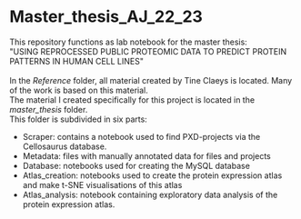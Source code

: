 # Master_thesis_AJ_22_23

This repository functions as lab notebook for the master thesis: <br>
"USING REPROCESSED PUBLIC PROTEOMIC DATA TO PREDICT PROTEIN PATTERNS IN HUMAN CELL LINES" <br> <br>
In the *Reference* folder, all material created by Tine Claeys is located. Many of the work is based on this material. <br>
The material I created specifically for this project is located in the *master_thesis* folder. <br>
This folder is subdivided in six parts: <br>
- Scraper: contains a notebook used to find PXD-projects via the Cellosaurus database.
- Metadata: files with manually annotated data for files and projects
- Database: notebooks used for creating the MySQL database
- Atlas_creation: notebooks used to create the protein expression atlas and make t-SNE visualisations of this atlas
- Atlas_analysis: notebook containing exploratory data analysis of the protein expression atlas.
